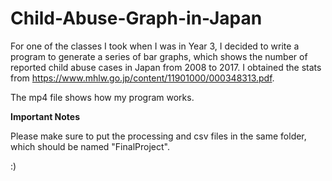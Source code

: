 # Child-Abuse-Graph-in-Japan
For one of the classes I took when I was in Year 3, I decided to write a program to generate a series of bar graphs, which shows the number of reported child abuse cases in Japan from 2008 to 2017. I obtained the stats from https://www.mhlw.go.jp/content/11901000/000348313.pdf.

The mp4 file shows how my program works. 

**Important Notes**

Please make sure to put the processing and csv files in the same folder, which should be named "FinalProject".

:)
